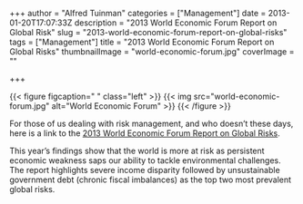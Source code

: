 +++
author = "Alfred Tuinman"
categories = ["Management"]
date = 2013-01-20T17:07:33Z
description = "2013 World Economic Forum Report on Global Risk"
slug = "2013-world-economic-forum-report-on-global-risks"
tags = ["Management"]
title = "2013 World Economic Forum Report on Global Risks"
thumbnailImage = "world-economic-forum.jpg" 
coverImage = ""

+++



{{< figure figcaption=" " class="left" >}}
	{{< img src="world-economic-forum.jpg" alt="World Economic Forum" >}}
{{< /figure >}}

For those of us dealing with risk management, and who doesn’t these days, here is a link to the [2013 World Economic Forum Report on Global Risks](http://reports.weforum.org/global-risks-2013/ "2013 World Economic Forum Report on Global Risks").

This year’s findings show that the world is more at risk as persistent economic weakness saps our ability to tackle environmental challenges. The report highlights severe income disparity followed by unsustainable government debt (chronic fiscal imbalances) as the top two most prevalent global risks.